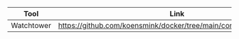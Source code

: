 


| Tool  | Link |
| ------------- | ------------- |
| Watchtower  | https://github.com/koensmink/docker/tree/main/containrrr/watchtower  |
